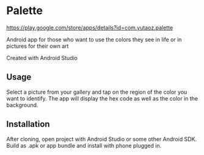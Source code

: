 # Palette

https://play.google.com/store/apps/details?id=com.yutaoz.palette

Android app for those who want to use the colors they see in life or in pictures for their own art

Created with Android Studio

## Usage

Select a picture from your gallery and tap on the region of the color you want to identify. The app will display the hex code as well as the color in the background.

## Installation

After cloning, open project with Android Studio or some other Android SDK. 
Build as .apk or app bundle and install with phone plugged in.
